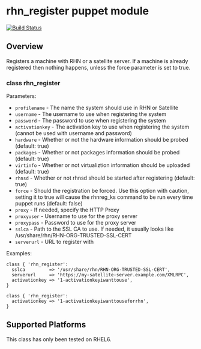 # rhn_register puppet module

[![Build Status](https://travis-ci.org/pcfens/puppet-rhn_register.svg?branch=master)](https://travis-ci.org/pcfens/puppet-rhn_register)

## Overview

Registers a machine with RHN or a satellite server.  If a machine
is already registered then nothing happens, unless the force
parameter is set to true.

### class rhn_register

Parameters:

* `profilename` - The name the system should use in RHN or Satellite
* `username` - The username to use when registering the system
* `password` - The password to use when registering the system
* `activationkey` - The activation key to use when registering the system (cannot be used with username and password)
* `hardware` - Whether or not the hardware information should be probed (default: true)
* `packages` - Whether or not packages information should be probed (default: true)
* `virtinfo` - Whether or not virtualiztion information should be uploaded (default: true)
* `rhnsd` - Whether or not rhnsd should be started after registering (default: true)
* `force` - Should the registration be forced.  Use this option with caution, setting it to true will cause the rhnreg_ks command to be run every time puppet runs (default: false)
* `proxy` - If needed, specify the HTTP Proxy
* `proxyuser` - Username to use for the proxy server
* `proxypass` - Password to use for the proxy server
* `sslca` - Path to the SSL CA to use.  If needed, it usually looks like /usr/share/rhn/RHN-ORG-TRUSTED-SSL-CERT
* `serverurl` - URL to register with

Examples:

    class { 'rhn_register':
      sslca         => '/usr/share/rhn/RHN-ORG-TRUSTED-SSL-CERT',
      serverurl     => 'https://my-satellite-server.example.com/XMLRPC',
      activationkey => '1-activationkeyiwanttouse',
    }

    class { 'rhn_register':
      activationkey => '1-activationkeyiwanttouseforrhn',
    }

## Supported Platforms

This class has only been tested on RHEL6.

